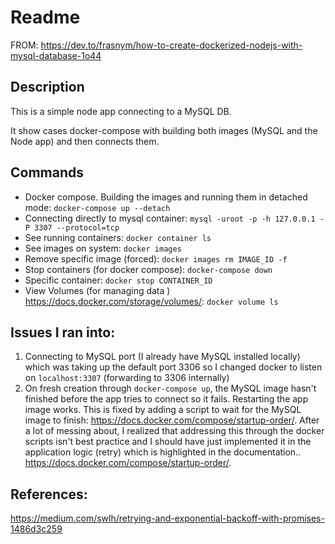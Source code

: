 # Readme

FROM: https://dev.to/frasnym/how-to-create-dockerized-nodejs-with-mysql-database-1o44

## Description

This is a simple node app connecting to a MySQL DB.

It show cases docker-compose with building both images (MySQL and the Node app) and then connects them.

## Commands

- Docker compose. Building the images and running them in detached mode:
  `docker-compose up --detach`
- Connecting directly to mysql container:
  `mysql -uroot -p -h 127.0.0.1 -P 3307 --protocol=tcp`
- See running containers:
  `docker container ls`
- See images on system:
  `docker images`
- Remove specific image (forced):
  `docker images rm IMAGE_ID -f`
- Stop containers (for docker compose):
  `docker-compose down`
- Specific container:
  `docker stop CONTAINER_ID`
- View Volumes (for managing data ) https://docs.docker.com/storage/volumes/:
  `docker volume ls`

## Issues I ran into:

1. Connecting to MySQL port (I already have MySQL installed locally) which was taking up the default port 3306 so I changed docker to listen on `localhost:3307` (forwarding to 3306 internally)
2. On fresh creation through `docker-compose up`, the MySQL image hasn't finished before the app tries to connect so it fails. Restarting the app image works. This is fixed by adding a script to wait for the MySQL image to finish: https://docs.docker.com/compose/startup-order/. After a lot of messing about, I realized that addressing this through the docker scripts isn't best practice and I should have just implemented it in the application logic (retry) which is highlighted in the documentation.. https://docs.docker.com/compose/startup-order/.

## References:

https://medium.com/swlh/retrying-and-exponential-backoff-with-promises-1486d3c259
